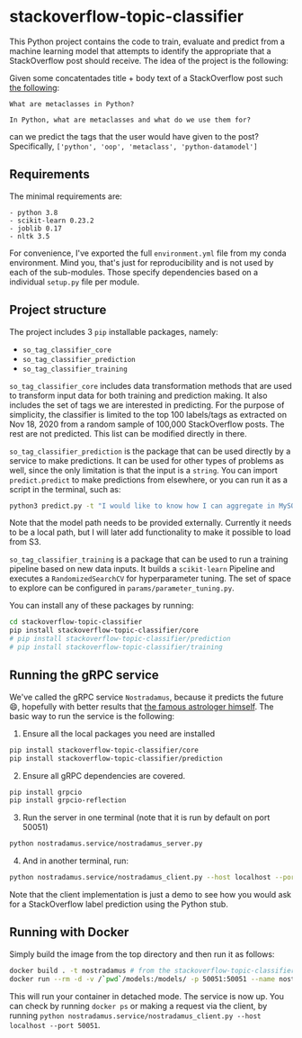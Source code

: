 # stackoverflow-topic-classifier
This Python project contains the code to train, evaluate and predict from a machine learning model that attempts to identify the appropriate <tags> that a StackOverflow post should receive. The idea of the project is the following:

Given some concatentades title + body text of a StackOverflow post such [the following](https://stackoverflow.com/questions/100003/what-are-metaclasses-in-python):

```
What are metaclasses in Python?

In Python, what are metaclasses and what do we use them for?
```

can we predict the tags that the user would have given to the post? Specifically, `['python', 'oop', 'metaclass', 'python-datamodel']`

## Requirements

The minimal requirements are:
```
- python 3.8
- scikit-learn 0.23.2
- joblib 0.17
- nltk 3.5
```
For convenience, I've exported the full `environment.yml` file from my conda environment. Mind you, that's just for reproducibility and is not used by each of the sub-modules. Those specify dependencies based on a individual `setup.py` file per module.

## Project structure

The project includes 3 `pip` installable packages, namely:
- `so_tag_classifier_core`
- `so_tag_classifier_prediction`
- `so_tag_classifier_training`

`so_tag_classifier_core` includes data transformation methods that are used to transform input data for both training and prediction making. It also includes the set of tags we are interested in predicting. For the purpose of simplicity, the classifier is limited to the top 100 labels/tags as extracted on Nov 18, 2020 from a random sample of 100,000 StackOverflow posts. The rest are not predicted. This list can be modified directly in there.

`so_tag_classifier_prediction` is the package that can be used directly by a service to make predictions. It can be used for other types of problems as well, since the only limitation is that the input is a `string`. You can import `predict.predict` to make predictions from elsewhere, or you can run it as a script in the terminal, such as:

```bash
python3 predict.py -t "I would like to know how I can aggregate in MySQL efficiently" -mp ~/model.pkl
```

Note that the model path needs to be provided externally. Currently it needs to be a local path, but I will later add functionality to make it possible to load from S3.

`so_tag_classifier_training` is a package that can be used to run a training pipeline based on new data inputs. It builds a `scikit-learn` Pipeline and executes a `RandomizedSearchCV` for hyperparameter tuning. The set of space to explore can be configured in `params/parameter_tuning.py`.

You can install any of these packages by running:

```bash
cd stackoverflow-topic-classifier
pip install stackoverflow-topic-classifier/core
# pip install stackoverflow-topic-classifier/prediction
# pip install stackoverflow-topic-classifier/training
```

## Running the gRPC service

We've called the gRPC service `Nostradamus`, because it predicts the future :smile:, hopefully with better results that [the famous astrologer himself](https://en.wikipedia.org/wiki/Nostradamus). The basic way to run the service is the following:

1. Ensure all the local packages you need are installed

```bash
pip install stackoverflow-topic-classifier/core
pip install stackoverflow-topic-classifier/prediction
```

2. Ensure all gRPC dependencies are covered.

```bash
pip install grpcio
pip install grpcio-reflection
```

3. Run the server in one terminal (note that it is run by default on port 50051)

```bash
python nostradamus.service/nostradamus_server.py
```

4. And in another terminal, run:

```bash
python nostradamus.service/nostradamus_client.py --host localhost --port 50051
```

Note that the client implementation is just a demo to see how you would ask for a StackOverflow label prediction using the Python stub.

## Running with Docker

Simply build the image from the top directory and then run it as follows:

```bash
docker build . -t nostradamus # from the stackoverflow-topic-classifier dir
docker run --rm -d -v /`pwd`/models:/models/ -p 50051:50051 --name nostradamus-container nostradamus
```

This will run your container in detached mode. The service is now up. You can check by running `docker ps` or making a request via the client, by running `python nostradamus.service/nostradamus_client.py --host localhost --port 50051`.
